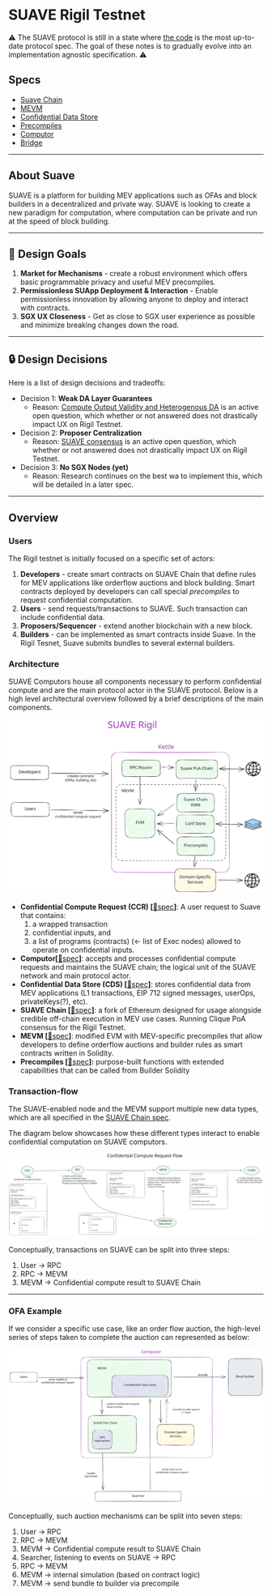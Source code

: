 # SUAVE Rigil Testnet

<div class="wipSection">

⚠️ The SUAVE protocol is still in a state where [the code](https://github.com/flashbots/suave-geth) is the most up-to-date protocol spec. The goal of these notes is to gradually evolve into an implementation agnostic specification. ⚠️

</div>

<div class="hideInDocs">

## Specs
- [Suave Chain](./suave-chain.md)
- [MEVM](./mevm.md)
- [Confidential Data Store](./confidential-data-store.md)
- [Precompiles](./precompiles.md)
- [Computor](./computor.md)
- [Bridge](./bridge.md)

---

## About Suave

SUAVE is a platform for building MEV applications such as OFAs and block builders in a decentralized and private way. SUAVE is looking to create a new paradigm for computation, where computation can be private and run at the speed of block building.

---

</div>

## 🥅 Design Goals

1. **Market for Mechanisms** - create a robust environment which offers basic programmable privacy and useful MEV precompiles.
2. **Permissionless SUApp Deployment & Interaction** - Enable permissionless innovation by allowing anyone to deploy and interact with contracts.
3. **SGX UX Closeness** - Get as close to SGX user experience as possible and minimize breaking changes down the road.

---

## 🔒 Design Decisions

Here is a list of design decisions and tradeoffs:

- Decision 1: **Weak DA Layer Guarantees**
    - Reason: [Compute Output Validity and Heterogenous DA](https://collective.flashbots.net/t/suave-ensuring-output-validity-and-heterogenous-da/2184) is an active open question, which whether or not answered does not drastically impact UX on Rigil Testnet.
- Decision 2: **Proposer Centralization**
    - Reason: [SUAVE consensus](https://collective.flashbots.net/t/suave-consensus/2152) is an active open question, which whether or not answered does not drastically impact UX on Rigil Testnet.
- Decision 3: **No SGX Nodes (yet)**
    - Reason: Research continues on the best wa to implement this, which will be detailed in a later spec.

---

## Overview

### Users

The Rigil testnet is initially focused on a specific set of actors:

1. **Developers** - create smart contracts on SUAVE Chain that define rules for MEV applications like orderflow auctions and block building. Smart contracts deployed by developers can call special *precompiles* to request confidential computation.
2.  **Users** - send requests/transactions to SUAVE. Such transaction can include confidential data.
3. **Proposers/Sequencer** - extend another blockchain with a new block.
4. **Builders** - can be implemented as smart contracts inside Suave. In the Rigil Tesnet, Suave submits bundles to several external builders.

### Architecture

SUAVE Computors house all components necessary to perform confidential compute and are the main protocol actor in the SUAVE protocol. Below is a high level architectural overview followed by a brief descriptions of the main components.

![Rigil architecture](/assets/rigil-architecture.svg)

- **Confidential Compute Request (CCR) [**[🔗spec](./specs/rigil/suave-chain.md#confidential-compute-request)**]**: A user request to Suave that contains:
    1. a wrapped transaction
    2. confidential inputs, and 
    3. a list of programs (contracts) (← list of Exec nodes) allowed to operate on confidential inputs.
- **Computor[**[🔗spec](./specs/rigil/computor.md)**]**: accepts and processes confidential compute requests and maintains the SUAVE chain; the logical unit of the SUAVE network and main protocol actor.
- **Confidential Data Store (CDS) [**[🔗spec](./specs/rigil/confidential-data-store.md)**]**: stores confidential data from MEV applications (L1 transactions, EIP 712 signed messages, userOps, privateKeys(?), etc).
- **SUAVE Chain [**[🔗spec](./specs/rigil/suave-chain.md#suave-chain)**]**: a fork of Ethereum designed for usage alongside credible off-chain execution in MEV use cases. Running Clique PoA consensus for the Rigil Testnet.
- **MEVM [**[🔗spec](./specs/rigil/mevm.md)**]**: modified EVM with MEV-specific precompiles that allow developers to define orderflow auctions and builder rules as smart contracts written in Solidity.
- **Precompiles [**[🔗spec](./specs/rigil/precompiles.md)**]:** purpose-built functions with extended capabilities that can be called from Builder Solidity


### Transaction-flow

The SUAVE-enabled node and the MEVM support multiple new data types, which are all specified in the [SUAVE Chain spec](./specs/rigil/suave-chain.md#custom-types). 

The diagram below showcases how these different types interact to enable confidential computation on SUAVE computors.

![Rigil transaction flow](/assets/rigil-tx-flow.svg)

Conceptually, transactions on SUAVE can be split into three steps:

1. User -> RPC
2. RPC -> MEVM
3. MEVM -> Confidential compute result to SUAVE Chain

---

### OFA Example

If we consider a specific use case, like an order flow auction, the high-level series of steps taken to complete the auction can represented as below:

![OFA example flow](/assets/OFA-example-flow.svg)

Conceptually, such auction mechanisms can be split into seven steps:

1. User -> RPC
2. RPC -> MEVM
3. MEVM -> Confidential compute result to SUAVE Chain 
4. Searcher, listening to events on SUAVE -> RPC
5. RPC -> MEVM
6. MEVM -> internal simulation (based on contract logic)
7. MEVM -> send bundle to builder via precompile